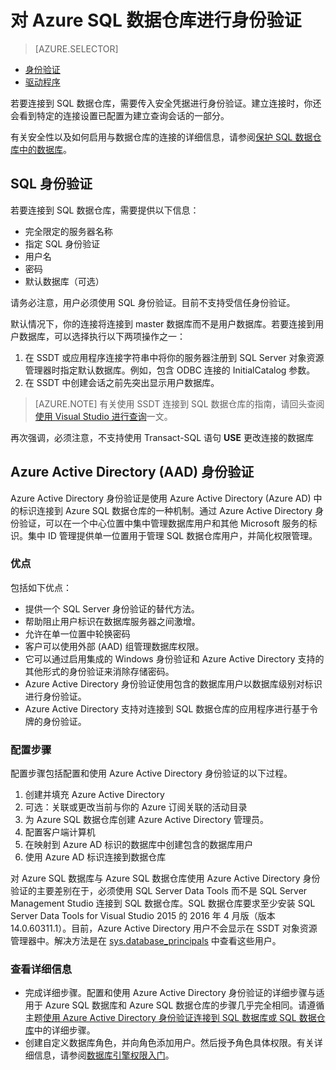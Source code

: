 <!-- Temporarily comment out connect overview, visual studio, nex time on -->
<properties
   pageTitle="对 Azure SQL 数据仓库进行身份验证 | Azure"
   description="对 Azure SQL 数据仓库进行的 Azure Active Directory (AAD) 和 SQL Server 身份验证。"
   services="sql-data-warehouse"
   documentationCenter=""
   authors="byham"
   manager="barbkess"
   editor=""
   tags=""/>

<tags
   ms.service="sql-data-warehouse"
   ms.date="06/17/2016"
   wacn.date="07/04/2016" />

# 对 Azure SQL 数据仓库进行身份验证

> [AZURE.SELECTOR]
- [身份验证](/documentation/articles/sql-data-warehouse-authentication/)
- [驱动程序](/documentation/articles/sql-data-warehouse-connection-strings/)
<!-- - [概述](/documentation/articles/sql-data-warehouse-connect-overview/) -->

若要连接到 SQL 数据仓库，需要传入安全凭据进行身份验证。建立连接时，你还会看到特定的连接设置已配置为建立查询会话的一部分。

有关安全性以及如何启用与数据仓库的连接的详细信息，请参阅[保护 SQL 数据仓库中的数据库][]。

## SQL 身份验证
若要连接到 SQL 数据仓库，需要提供以下信息：

- 完全限定的服务器名称
- 指定 SQL 身份验证
- 用户名
- 密码
- 默认数据库（可选）

请务必注意，用户必须使用 SQL 身份验证。目前不支持受信任身份验证。

默认情况下，你的连接将连接到 master 数据库而不是用户数据库。若要连接到用户数据库，可以选择执行以下两项操作之一：

1. 在 SSDT 或应用程序连接字符串中将你的服务器注册到 SQL Server 对象资源管理器时指定默认数据库。例如，包含 ODBC 连接的 InitialCatalog 参数。
2. 在 SSDT 中创建会话之前先突出显示用户数据库。

> [AZURE.NOTE] 有关使用 SSDT 连接到 SQL 数据仓库的指南，请回头查阅[使用 Visual Studio 进行查询][]一文。

再次强调，必须注意，不支持使用 Transact-SQL 语句 **USE<your DB>** 更改连接的数据库


## Azure Active Directory (AAD) 身份验证

Azure Active Directory 身份验证是使用 Azure Active Directory (Azure AD) 中的标识连接到 Azure SQL 数据仓库的一种机制。通过 Azure Active Directory 身份验证，可以在一个中心位置中集中管理数据库用户和其他 Microsoft 服务的标识。集中 ID 管理提供单一位置用于管理 SQL 数据仓库用户，并简化权限管理。

### 优点

包括如下优点：

- 提供一个 SQL Server 身份验证的替代方法。
- 帮助阻止用户标识在数据库服务器之间激增。
- 允许在单一位置中轮换密码
- 客户可以使用外部 (AAD) 组管理数据库权限。
- 它可以通过启用集成的 Windows 身份验证和 Azure Active Directory 支持的其他形式的身份验证来消除存储密码。
- Azure Active Directory 身份验证使用包含的数据库用户以数据库级别对标识进行身份验证。
- Azure Active Directory 支持对连接到 SQL 数据仓库的应用程序进行基于令牌的身份验证。

<!-- 
> [AZURE.IMPORTANT] Azure Active Directory 身份验证是一个预览功能，并遵守许可协议（例如，企业协议、Azure 协议或 Microsoft 在线订阅协议）中的预览条款以及任何适用的[Azure 预览版补充使用条款](/support/legal/preview-supplemental-terms/)。-->

### 配置步骤

配置步骤包括配置和使用 Azure Active Directory 身份验证的以下过程。

1. 创建并填充 Azure Active Directory
2. 可选：关联或更改当前与你的 Azure 订阅关联的活动目录
3. 为 Azure SQL 数据仓库创建 Azure Active Directory 管理员。
4. 配置客户端计算机
5. 在映射到 Azure AD 标识的数据库中创建包含的数据库用户
6. 使用 Azure AD 标识连接到数据仓库

对 Azure SQL 数据库与 Azure SQL 数据仓库使用 Azure Active Directory 身份验证的主要差别在于，必须使用 SQL Server Data Tools 而不是 SQL Server Management Studio 连接到 SQL 数据仓库。SQL 数据仓库要求至少安装 SQL Server Data Tools for Visual Studio 2015 的 2016 年 4 月版（版本 14.0.60311.1）。目前，Azure Active Directory 用户不会显示在 SSDT 对象资源管理器中。解决方法是在 [sys.database\_principals](https://msdn.microsoft.com/zh-cn/library/ms187328.aspx) 中查看这些用户。
  
### 查看详细信息
- 完成详细步骤。配置和使用 Azure Active Directory 身份验证的详细步骤与适用于 Azure SQL 数据库和 Azure SQL 数据仓库的步骤几乎完全相同。请遵循主题[使用 Azure Active Directory 身份验证连接到 SQL 数据库或 SQL 数据仓库](/documentation/articles/sql-database-aad-authentication/)中的详细步骤。
- 创建自定义数据库角色，并向角色添加用户。然后授予角色具体权限。有关详细信息，请参阅[数据库引擎权限入门](https://msdn.microsoft.com/zh-cn/library/mt667986.aspx)。

<!-- 
## 后续步骤

若要开始使用 Visual Studio 和其他应用程序查询数据仓库，请参阅[使用 Visual Studio 进行查询][]。 -->

<!-- Article references -->
[保护 SQL 数据仓库中的数据库]: /documentation/articles/sql-data-warehouse-overview-manage-security/
[使用 Visual Studio 进行查询]: /documentation/articles/sql-data-warehouse-query-visual-studio/

<!---HONumber=Mooncake_0627_2016-->